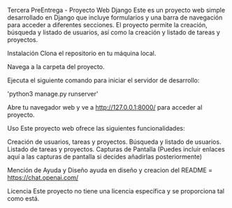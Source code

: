 Tercera PreEntrega - Proyecto Web Django
Este es un proyecto web simple desarrollado en Django que incluye formularios y una barra de navegación para acceder a diferentes secciones. El proyecto permite la creación, búsqueda y listado de usuarios, así como la creación y listado de tareas y proyectos.

Instalación
Clona el repositorio en tu máquina local.

Navega a la carpeta del proyecto.

Ejecuta el siguiente comando para iniciar el servidor de desarrollo:

'python3 manage.py runserver'

Abre tu navegador web y ve a http://127.0.0.1:8000/ para acceder al proyecto.

Uso
Este proyecto web ofrece las siguientes funcionalidades:

Creación de usuarios, tareas y proyectos.
Búsqueda y listado de usuarios.
Listado de tareas y proyectos.
Capturas de Pantalla
(Puedes incluir enlaces aquí a las capturas de pantalla si decides añadirlas posteriormente)

Mención de Ayuda y Diseño
ayuda en diseño y creacion del README = https://chat.openai.com/

Licencia
Este proyecto no tiene una licencia específica y se proporciona tal como está.
